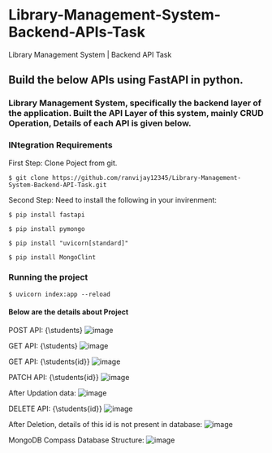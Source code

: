# Library-Management-System-Backend-APIs-Task
Library Management System | Backend API Task

## Build the below APIs using FastAPI in python.
### Library Management System, specifically the backend layer of the application. Built the API Layer of this system, mainly CRUD Operation, Details of each API is given below.


### INtegration Requirements

First Step: Clone Poject from git.

    $ git clone https://github.com/ranvijay12345/Library-Management-System-Backend-API-Task.git

Second Step: Need to install the following in your invirenment: 

    $ pip install fastapi

    $ pip install pymongo

    $ pip install "uvicorn[standard]"

    $ pip install MongoClint
  


### Running the project

    $ uvicorn index:app --reload



#### Below are the details about Project

POST API: {\students\}
![image](https://github.com/ranvijay12345/Library-Management-System-Backend-APIs-Task/assets/54628721/5f5dd606-8c3c-4e41-96dc-7c691be6b8a5)

GET API: {\students\}
![image](https://github.com/ranvijay12345/Library-Management-System-Backend-APIs-Task/assets/54628721/02930d4a-f2c8-45fc-b3b6-f1c95da7624b)

GET API: {\students\{id}}
![image](https://github.com/ranvijay12345/Library-Management-System-Backend-APIs-Task/assets/54628721/74a5e869-9c32-4121-93c6-c2897ccb1f0d)

PATCH API: {\students\{id}}
![image](https://github.com/ranvijay12345/Library-Management-System-Backend-APIs-Task/assets/54628721/c9185247-f482-4fbd-b1bd-89d000117b1b)

After Updation data:
![image](https://github.com/ranvijay12345/Library-Management-System-Backend-APIs-Task/assets/54628721/97c51f13-cc51-4cf1-a01c-c4763e533756)

DELETE API: {\students\{id}}
![image](https://github.com/ranvijay12345/Library-Management-System-Backend-APIs-Task/assets/54628721/b8db8af4-5d0f-4bcf-8b4e-52e49a296474)

After Deletion, details of this id is not present in database:
![image](https://github.com/ranvijay12345/Library-Management-System-Backend-APIs-Task/assets/54628721/8e4ceee8-7789-4253-8b13-667be292f246)



MongoDB Compass Database Structure:
![image](https://github.com/ranvijay12345/Library-Management-System-Backend-APIs-Task/assets/54628721/554f97a1-5406-4744-9762-f5b84a2609d0)
